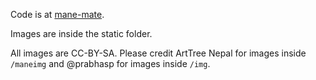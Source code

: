 Code is at [mane-mate](https://github.com/prabhasp/mane-mate).

Images are inside the static folder.

All images are CC-BY-SA. Please credit ArtTree Nepal for images inside `/maneimg` and @prabhasp for images inside `/img`.
